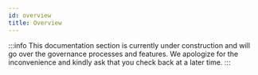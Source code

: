 ```yaml
---
id: overview
title: Overview
---
```


:::info
This documentation section is currently under construction and will go over the governance processes and features. We apologize for the inconvenience and kindly ask that you check back at a later time.
:::